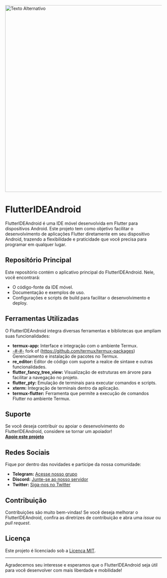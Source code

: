 <img src="https://i0.wp.com/codingwitht.com/wp-content/uploads/2022/02/Coding-with-Tea-blue-flutter-logo-Hlf-Logo.png" alt="Texto Alternativo" width="600" height="600" />


# FlutterIDEAndroid

FlutterIDEAndroid é uma IDE móvel desenvolvida em Flutter para dispositivos Android. Este projeto tem como objetivo facilitar o desenvolvimento de aplicações Flutter diretamente em seu dispositivo Android, trazendo a flexibilidade e praticidade que você precisa para programar em qualquer lugar.

## Repositório Principal

Este repositório contém o aplicativo principal do FlutterIDEAndroid. Nele, você encontrará:
- O código-fonte da IDE móvel.
- Documentação e exemplos de uso.
- Configurações e scripts de build para facilitar o desenvolvimento e deploy.

## Ferramentas Utilizadas

O FlutterIDEAndroid integra diversas ferramentas e bibliotecas que ampliam suas funcionalidades:

- **termux-app:** Interface e integração com o ambiente Termux.
- [-#-#-](https://github.com/FlutterIDEAndroid/termux-packages) fork of (https://github.com/termux/termux-packages) Gerenciamento e instalação de pacotes no Termux.
- **re_editor:** Editor de código com suporte a realce de sintaxe e outras funcionalidades.
- **flutter_fancy_tree_view:** Visualização de estruturas em árvore para facilitar a navegação no projeto.
- **flutter_pty:** Emulação de terminais para executar comandos e scripts.
- **xterm:** Integração de terminais dentro da aplicação.
- **termux-flutter:** Ferramenta que permite a execução de comandos Flutter no ambiente Termux.

## Suporte

Se você deseja contribuir ou apoiar o desenvolvimento do FlutterIDEAndroid, considere se tornar um apoiador!  
[**Apoie este projeto**](https://link-para-apoiadores.com)

## Redes Sociais

Fique por dentro das novidades e participe da nossa comunidade:

- **Telegram:** [Acesse nosso grupo](https://t.me/seu_grupo_telegram)
- **Discord:** [Junte-se ao nosso servidor](https://discord.gg/seu_convite)
- **Twitter:** [Siga-nos no Twitter](https://twitter.com/seu_perfil)

## Contribuição

Contribuições são muito bem-vindas! Se você deseja melhorar o FlutterIDEAndroid, confira as diretrizes de contribuição e abra uma _issue_ ou _pull request_.

## Licença

Este projeto é licenciado sob a [Licença MIT](LICENSE).

---

Agradecemos seu interesse e esperamos que o FlutterIDEAndroid seja útil para você desenvolver com mais liberdade e mobilidade!
